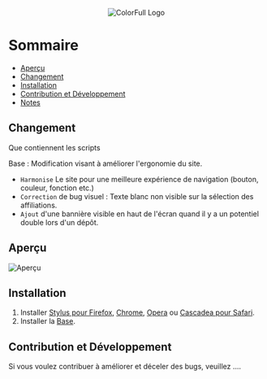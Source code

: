 <p align="center">
  <img alt="ColorFull Logo" src="https://i.imgur.com/nuUFQIR.png">
  <br>
 

# Sommaire

  * [Aperçu](#Aperçu)
  * [Changement](#Changement)
  * [Installation](#installation)
  * [Contribution et Développement](#Contribution-et-Développement)
  * [Notes](#notes)

## Changement

Que contiennent les scripts

Base : Modification visant à améliorer l'ergonomie du site.
- `Harmonise` Le site pour une meilleure expérience de navigation (bouton, couleur, fonction etc.)
- `Correction` de bug visuel : Texte blanc non visible sur la sélection des affiliations.
- `Ajout` d'une bannière visible en haut de l'écran quand il y a un potentiel double lors d'un dépôt.

## Aperçu

![Aperçu](https://i.imgur.com/2XUcOQC.png)

## Installation

1. Installer [Stylus pour Firefox](https://addons.mozilla.org/en-US/firefox/addon/styl-us/), [Chrome](https://chrome.google.com/webstore/detail/stylus/clngdbkpkpeebahjckkjfobafhncgmne), [Opera](https://addons.opera.com/en-gb/extensions/details/stylus/) ou [Cascadea pour Safari](https://cascadea.app/).
2. Installer la [Base](https://github.com/Hypersoby/Hal-Inrae-Scripts/raw/master/Base.user.css).

## Contribution et Développement

Si vous voulez contribuer à améliorer et déceler des bugs, veuillez ....
